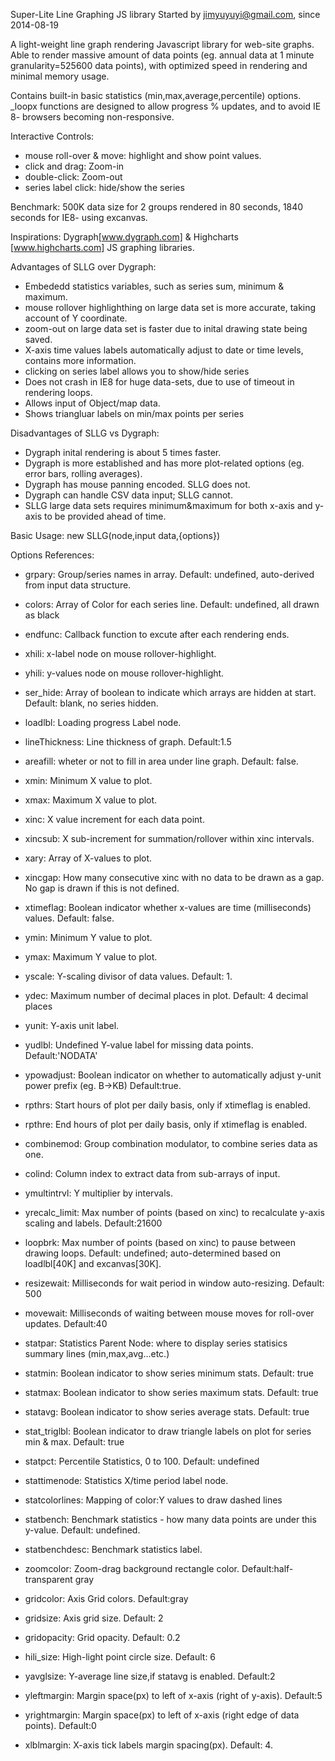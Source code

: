 Super-Lite Line Graphing JS library
Started by jimyuyuyi@gmail.com, since 2014-08-19

A light-weight line graph rendering Javascript library for web-site graphs.
Able to render massive amount of data points (eg. annual data at 1 minute granularity=525600 data points),
with optimized speed in rendering and minimal memory usage.

Contains built-in basic statistics (min,max,average,percentile) options.
_loopx functions are designed to allow progress % updates, and to avoid IE 8- browsers becoming non-responsive.

Interactive Controls:
- mouse roll-over & move: highlight and show point values. 
- click and drag: Zoom-in 
- double-click: Zoom-out
- series label click: hide/show the series

Benchmark: 500K data size for 2 groups rendered in 80 seconds, 1840 seconds for IE8- using excanvas.

Inspirations: Dygraph[www.dygraph.com] & Highcharts [www.highcharts.com] JS graphing libraries.

Advantages of SLLG over Dygraph:
- Embededd statistics variables, such as series sum, minimum & maximum.
- mouse rollover highlighthing on large data set is more accurate, taking account of Y coordinate.
- zoom-out on large data set is faster due to inital drawing state being saved.
- X-axis time values labels automatically adjust to date or time levels, contains more information.
- clicking on series label allows you to show/hide series
- Does not crash in IE8 for huge data-sets, due to use of timeout in rendering loops.
- Allows input of Object/map data.
- Shows triangluar labels on min/max points per series

Disadvantages of SLLG vs Dygraph:
- Dygraph inital rendering is about 5 times faster.
- Dygraph is more established and has more plot-related options (eg. error bars, rolling averages).
- Dygraph has mouse panning encoded. SLLG does not.
- Dygraph can handle CSV data input; SLLG cannot.
- SLLG large data sets requires  minimum&maximum for both x-axis and y-axis to be provided ahead of time.

Basic Usage: new SLLG(node,input data,{options})


Options References:
- grpary: Group/series names in array. Default: undefined, auto-derived from input data structure.
- colors: Array of Color for each series line. Default: undefined, all drawn as black
- endfunc: Callback function to excute after each rendering ends.
- xhili: x-label node on mouse rollover-highlight.
- yhili: y-values node on mouse rollover-highlight.
- ser_hide: Array of boolean to indicate which arrays are hidden at start. Default: blank, no series hidden.
- loadlbl: Loading progress Label node.
- lineThickness: Line thickness of graph. Default:1.5
- areafill: wheter or not to fill in area under line graph. Default: false.

- xmin: Minimum X value to plot.
- xmax: Maximum X value to plot.
- xinc: X value increment for each data point.
- xincsub: X sub-increment for summation/rollover within xinc intervals.
- xary: Array of X-values to plot.
- xincgap: How many consecutive xinc with no data to be drawn as a gap. 
	No gap is drawn if this is not defined. 
- xtimeflag: Boolean indicator whether x-values are time (milliseconds) values. Default: false.

- ymin: Minimum Y value to plot.
- ymax: Maximum Y value to plot.
- yscale: Y-scaling divisor of data values. Default: 1.
- ydec: Maximum number of decimal places in plot. Default: 4 decimal places
- yunit: Y-axis unit label.
- yudlbl: Undefined Y-value label for missing data points. Default:'NODATA'
- ypowadjust: Boolean indicator on whether to automatically adjust y-unit power prefix (eg. B->KB) Default:true.

- rpthrs: Start hours of plot per daily basis, only if xtimeflag is enabled.
- rpthre: End hours of plot per daily basis, only if xtimeflag is enabled.
- combinemod: Group combination modulator, to combine series data as one.
- colind: Column index to extract data from sub-arrays of input.
- ymultintrvl: Y multiplier by intervals.

- yrecalc_limit: Max number of points (based on xinc) to recalculate y-axis scaling and labels. Default:21600
- loopbrk: Max number of points (based on xinc) to pause between drawing loops. Default: undefined; auto-determined based on loadlbl[40K] and excanvas[30K].
- resizewait: Milliseconds for wait period in window auto-resizing. Default: 500
- movewait: Milliseconds of waiting between mouse moves for roll-over updates. Default:40

- statpar: Statistics Parent Node: where to display series statisics summary lines (min,max,avg...etc.)
- statmin: Boolean indicator to show series minimum stats. Default: true
- statmax: Boolean indicator to show series maximum stats. Default: true
- statavg: Boolean indicator to show series average stats. Default: true
- stat_triglbl: Boolean indicator to draw triangle labels on plot for series min & max. Default: true
- statpct: Percentile Statistics, 0 to 100. Default: undefined
- stattimenode: Statistics X/time period label node.
- statcolorlines: Mapping of color:Y values to draw dashed lines
- statbench: Benchmark statistics - how many data points are under this y-value. Default: undefined. 
- statbenchdesc: Benchmark statistics label.

- zoomcolor: Zoom-drag background rectangle color. Default:half-transparent gray
- gridcolor: Axis Grid colors. Default:gray
- gridsize: Axis grid size. Default: 2
- gridopacity: Grid opacity. Default: 0.2
- hili_size: High-light point circle size. Default: 6
- yavglsize: Y-average line size,if statavg is enabled. Default:2
- yleftmargin: Margin space(px) to left of x-axis (right of y-axis). Default:5
- yrightmargin: Margin space(px) to left of x-axis (right edge of data points). Default:0
- xlblmargin: X-axis tick labels margin spacing(px). Default: 4.
